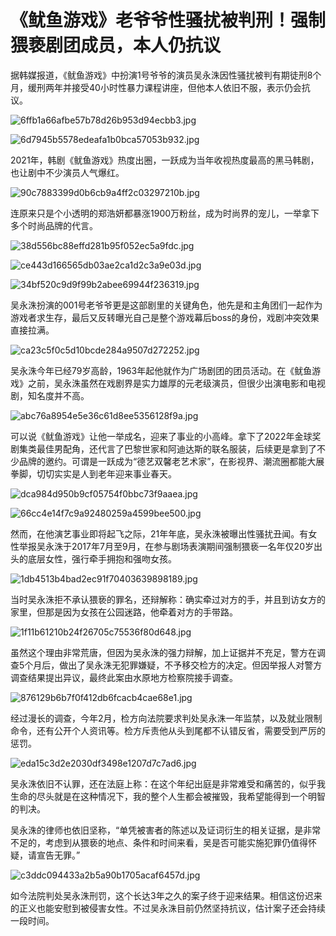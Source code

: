 # 《鱿鱼游戏》老爷爷性骚扰被判刑！强制猥亵剧团成员，本人仍抗议

据韩媒报道，《鱿鱼游戏》中扮演1号爷爷的演员吴永洙因性骚扰被判有期徒刑8个月，缓刑两年并接受40小时性暴力课程讲座，但他本人依旧不服，表示仍会抗议。

![6ffb1a66afbe57b78d26b953d94ecbb3.jpg](https://raw.githubusercontent.com/qqhsx/qqnews_image/main/2024/03/15/《鱿鱼游戏》老爷爷性骚扰被判刑！强制猥亵剧团成员，本人仍抗议/6ffb1a66afbe57b78d26b953d94ecbb3.jpg)

![6d7945b5578edeafa1b0bca57053b932.jpg](https://raw.githubusercontent.com/qqhsx/qqnews_image/main/2024/03/15/《鱿鱼游戏》老爷爷性骚扰被判刑！强制猥亵剧团成员，本人仍抗议/6d7945b5578edeafa1b0bca57053b932.jpg)

2021年，韩剧《鱿鱼游戏》热度出圈，一跃成为当年收视热度最高的黑马韩剧，也让剧中不少演员人气爆红。

![90c7883399d0b6cb9a4ff2c03297210b.jpg](https://raw.githubusercontent.com/qqhsx/qqnews_image/main/2024/03/15/《鱿鱼游戏》老爷爷性骚扰被判刑！强制猥亵剧团成员，本人仍抗议/90c7883399d0b6cb9a4ff2c03297210b.jpg)

连原来只是个小透明的郑浩妍都暴涨1900万粉丝，成为时尚界的宠儿，一举拿下多个时尚品牌的代言。

![38d556bc88effd281b95f052ec5a9fdc.jpg](https://raw.githubusercontent.com/qqhsx/qqnews_image/main/2024/03/15/《鱿鱼游戏》老爷爷性骚扰被判刑！强制猥亵剧团成员，本人仍抗议/38d556bc88effd281b95f052ec5a9fdc.jpg)

![ce443d166565db03ae2ca1d2c3a9e03d.jpg](https://raw.githubusercontent.com/qqhsx/qqnews_image/main/2024/03/15/《鱿鱼游戏》老爷爷性骚扰被判刑！强制猥亵剧团成员，本人仍抗议/ce443d166565db03ae2ca1d2c3a9e03d.jpg)

![34bf520c9d9f99b2abee69944f236319.jpg](https://raw.githubusercontent.com/qqhsx/qqnews_image/main/2024/03/15/《鱿鱼游戏》老爷爷性骚扰被判刑！强制猥亵剧团成员，本人仍抗议/34bf520c9d9f99b2abee69944f236319.jpg)

吴永洙扮演的001号老爷爷更是这部剧里的关键角色，他先是和主角团们一起作为游戏者求生存，最后又反转曝光自己是整个游戏幕后boss的身份，戏剧冲突效果直接拉满。

![ca23c5f0c5d10bcde284a9507d272252.jpg](https://raw.githubusercontent.com/qqhsx/qqnews_image/main/2024/03/15/《鱿鱼游戏》老爷爷性骚扰被判刑！强制猥亵剧团成员，本人仍抗议/ca23c5f0c5d10bcde284a9507d272252.jpg)

吴永洙今年已经79岁高龄，1963年起他就作为广场剧团的团员活动。在《鱿鱼游戏》之前，吴永洙虽然在戏剧界是实力雄厚的元老级演员，但很少出演电影和电视剧，知名度并不高。

![abc76a8954e5e36c61d8ee5356128f9a.jpg](https://raw.githubusercontent.com/qqhsx/qqnews_image/main/2024/03/15/《鱿鱼游戏》老爷爷性骚扰被判刑！强制猥亵剧团成员，本人仍抗议/abc76a8954e5e36c61d8ee5356128f9a.jpg)

可以说《鱿鱼游戏》让他一举成名，迎来了事业的小高峰。拿下了2022年金球奖剧集类最佳男配角，还代言了巴黎世家和阿迪达斯的联名服装，后续更是拿到了不少品牌的邀约。可谓是一跃成为“德艺双馨老艺术家”，在影视界、潮流圈都能大展拳脚，切切实实是人到老年迎来事业春天。

![dca984d950b9cf05754f0bbc73f9aaea.jpg](https://raw.githubusercontent.com/qqhsx/qqnews_image/main/2024/03/15/《鱿鱼游戏》老爷爷性骚扰被判刑！强制猥亵剧团成员，本人仍抗议/dca984d950b9cf05754f0bbc73f9aaea.jpg)

![66cc4e14f7c9a92480259a4599bee500.jpg](https://raw.githubusercontent.com/qqhsx/qqnews_image/main/2024/03/15/《鱿鱼游戏》老爷爷性骚扰被判刑！强制猥亵剧团成员，本人仍抗议/66cc4e14f7c9a92480259a4599bee500.jpg)

然而，在他演艺事业即将起飞之际，21年年底，吴永洙被曝出性骚扰丑闻。有女性举报吴永洙于2017年7月至9月，在参与剧场表演期间强制猥亵一名年仅20岁出头的底层女性，强行牵手拥抱和强吻女孩。

![1db4513b4bad2ec91f70403639898189.jpg](https://raw.githubusercontent.com/qqhsx/qqnews_image/main/2024/03/15/《鱿鱼游戏》老爷爷性骚扰被判刑！强制猥亵剧团成员，本人仍抗议/1db4513b4bad2ec91f70403639898189.jpg)

当时吴永洙拒不承认猥亵的罪名，还辩解称：确实牵过对方的手，并且到访女方的家里，但那是因为女孩在公园迷路，他牵着对方的手带路。

![1f11b61210b24f26705c75536f80d648.jpg](https://raw.githubusercontent.com/qqhsx/qqnews_image/main/2024/03/15/《鱿鱼游戏》老爷爷性骚扰被判刑！强制猥亵剧团成员，本人仍抗议/1f11b61210b24f26705c75536f80d648.jpg)

虽然这个理由非常荒唐，但因为吴永洙的强力辩解，加上证据并不充足，警方在调查5个月后，做出了吴永洙无犯罪嫌疑，不予移交检方的决定。但因举报人对警方调查结果提出异议，最终此案由水原地方检察院接手调查。

![876129b6b7f0f412db6fcacb4cae68e1.jpg](https://raw.githubusercontent.com/qqhsx/qqnews_image/main/2024/03/15/《鱿鱼游戏》老爷爷性骚扰被判刑！强制猥亵剧团成员，本人仍抗议/876129b6b7f0f412db6fcacb4cae68e1.jpg)

经过漫长的调查，今年2月，检方向法院要求判处吴永洙一年监禁，以及就业限制命令，还有公开个人资讯等。检方斥责他从头到尾都不认错反省，需要受到严厉的惩罚。

![eda15c3d2e2030df3498e1207d7c7ad6.jpg](https://raw.githubusercontent.com/qqhsx/qqnews_image/main/2024/03/15/《鱿鱼游戏》老爷爷性骚扰被判刑！强制猥亵剧团成员，本人仍抗议/eda15c3d2e2030df3498e1207d7c7ad6.jpg)

吴永洙依旧不认罪，还在法庭上称：在这个年纪出庭是非常难受和痛苦的，似乎我生命的尽头就是在这种情况下，我的整个人生都会被摧毁，我希望能得到一个明智的判决。

吴永洙的律师也依旧坚称，“单凭被害者的陈述以及证词衍生的相关证据，是非常不足的，考虑到从猥亵的地点、条件和时间来看，吴是否可能实施犯罪仍值得怀疑，请宣告无罪。”

![c3ddc094433a2b5a90b1705acaf6457d.jpg](https://raw.githubusercontent.com/qqhsx/qqnews_image/main/2024/03/15/《鱿鱼游戏》老爷爷性骚扰被判刑！强制猥亵剧团成员，本人仍抗议/c3ddc094433a2b5a90b1705acaf6457d.jpg)

如今法院判处吴永洙刑罚，这个长达3年之久的案子终于迎来结果。相信这份迟来的正义也能安慰到被侵害女性。不过吴永洙目前仍然坚持抗议，估计案子还会持续一段时间。

